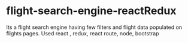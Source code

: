 # flight-search-engine-reactRedux
Its a flight search engine having few filters and flight data populated on flights pages. Used react , redux, react route, node, bootstrap
